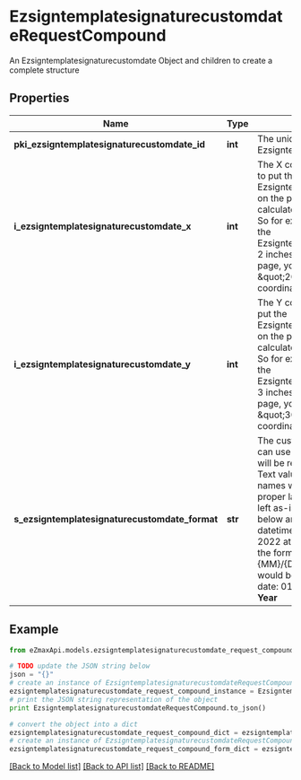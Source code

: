 # EzsigntemplatesignaturecustomdateRequestCompound

An Ezsigntemplatesignaturecustomdate Object and children to create a complete structure

## Properties
Name | Type | Description | Notes
------------ | ------------- | ------------- | -------------
**pki_ezsigntemplatesignaturecustomdate_id** | **int** | The unique ID of the Ezsigntemplatesignaturecustomdate | [optional] 
**i_ezsigntemplatesignaturecustomdate_x** | **int** | The X coordinate (Horizontal) where to put the Ezsigntemplatesignaturecustomdate on the page.  Coordinate is calculated at 100dpi (dot per inch). So for example, if you want to put the Ezsigntemplatesignaturecustomdate 2 inches from the left border of the page, you would use \&quot;200\&quot; for the X coordinate. | 
**i_ezsigntemplatesignaturecustomdate_y** | **int** | The Y coordinate (Vertical) where to put the Ezsigntemplatesignaturecustomdate on the page.  Coordinate is calculated at 100dpi (dot per inch). So for example, if you want to put the Ezsigntemplatesignaturecustomdate 3 inches from the top border of the page, you would use \&quot;300\&quot; for the Y coordinate. | 
**s_ezsigntemplatesignaturecustomdate_format** | **str** | The custom date format to use  You can use the codes below and they will be replaced at signature time. Text values like month and day names will be rendered in the proper language. Other text will be left as-is.  The codes examples below are based on the following datetime: Thursday, January 6, 2022 at 08:07:09 EST  For example, the format \&quot;Signature date: {MM}/{DD}/{YYYY} {hh}:{mm}\&quot; would become \&quot;Signature date: 01/06/2022 08:07\&quot;  **Year**  | Code | Example | | - | - | | {YYYY} | 2022 | | {YY} | 22 |  **Month**  | Code | Example | | - | - | | {MonthCapitalize} | Janvier | | {Month} | janvier | | {MM} | 01 | | {M} | 1 |  **Day**  | Code | Example | | - | - | | {DayCapitalize} | Jeudi | | {Day} | jeudi | | {DD} | 06 | | {D} | 6 |  **Hour**  | Code | Example | | - | - | | {hh} | 08 |  **Minute**  | Code | Example | | - | - | | {mm} | 07 |  **Second**  | Code | Example | | - | - | | {ss} | 09 |        **Timezone**  | Code | Example | | - | - | | {Z} | EST |       **Time**  | Code | Example | | - | - | | {Time} | 08:07:09 |   | {TimeZ} | 08:07:09 EST |     **Date**  | Code | Example | | - | - | | {Date} | 2022-01-06 |   | {DateText} | 1er Janvier 2022 |  **Full**  | Code | Example | | - | - | | {DateTime} | 2022-01-06 08:07:09 |   | {DateTimeZ} | 2022-01-06 08:07:09 EST |  | 

## Example

```python
from eZmaxApi.models.ezsigntemplatesignaturecustomdate_request_compound import EzsigntemplatesignaturecustomdateRequestCompound

# TODO update the JSON string below
json = "{}"
# create an instance of EzsigntemplatesignaturecustomdateRequestCompound from a JSON string
ezsigntemplatesignaturecustomdate_request_compound_instance = EzsigntemplatesignaturecustomdateRequestCompound.from_json(json)
# print the JSON string representation of the object
print EzsigntemplatesignaturecustomdateRequestCompound.to_json()

# convert the object into a dict
ezsigntemplatesignaturecustomdate_request_compound_dict = ezsigntemplatesignaturecustomdate_request_compound_instance.to_dict()
# create an instance of EzsigntemplatesignaturecustomdateRequestCompound from a dict
ezsigntemplatesignaturecustomdate_request_compound_form_dict = ezsigntemplatesignaturecustomdate_request_compound.from_dict(ezsigntemplatesignaturecustomdate_request_compound_dict)
```
[[Back to Model list]](../README.md#documentation-for-models) [[Back to API list]](../README.md#documentation-for-api-endpoints) [[Back to README]](../README.md)


